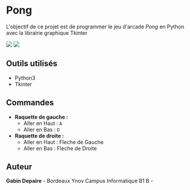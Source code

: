 # Pong
L'objectif de ce projet est de programmer le jeu d'arcade *Pong* en Python avec la librairie graphique Tkinter

![](https://github.com/wewlr17/pong-tkinter/blob/master/Capture%20d%E2%80%99e%CC%81cran%202019-01-04%20a%CC%80%2018.05.19.png)
![](https://github.com/wewlr17/pong-tkinter/blob/master/Capture%20d%E2%80%99e%CC%81cran%202019-01-04%20a%CC%80%2018.05.39.png)

## Outils utilisés
* Python3
* Tkinter

## Commandes
- **Raquette de gauche :**
    * Aller en Haut : `A`
    * Aller en Bas : `D`
- **Raquette de droite :**
    * Aller en Haut : Fleche de Gauche
    * Aller en Bas : Fleche de Droite

## Auteur
**Gabin Depaire** - Bordeaux Ynov Campus Informatique B1 B - [](https://github.com/)
